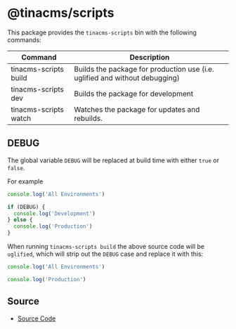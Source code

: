 # @tinacms/scripts

This package provides the `tinacms-scripts` bin with the following commands:

| Command               | Description                                                                 |
| --------------------- | --------------------------------------------------------------------------- |
| tinacms-scripts build | Builds the package for production use (i.e. uglified and without debugging) |
| tinacms-scripts dev   | Builds the package for development                                          |
| tinacms-scripts watch | Watches the package for updates and rebuilds.                               |

## DEBUG

The global variable `DEBUG` will be replaced at build time with either `true` or `false`.

For example

```js
console.log('All Environments')

if (DEBUG) {
  console.log('Development')
} else {
  console.log('Production')
}
```

When running `tinacms-scripts build` the above source code will be `uglified`, which will
strip out the `DEBUG` case and replace it with this:

```js
console.log('All Environments')

console.log('Production')
```

## Source

- [Source Code](https://github.com/tinacms/tinacms/tree/master/packages/%40tinacms/scripts)
